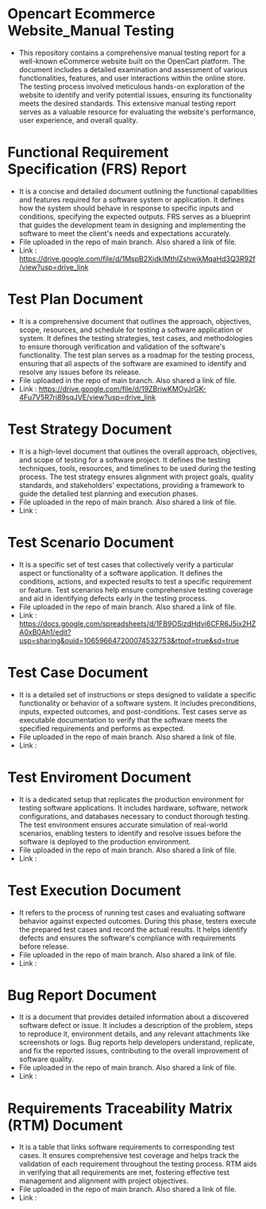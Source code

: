 # Opencart Ecommerce Website_Manual Testing
* This repository contains a comprehensive manual testing report for a well-known eCommerce website built on the OpenCart platform. The document includes a detailed examination and assessment of various functionalities, features, and user interactions within the online store. The testing process involved meticulous hands-on exploration of the website to identify and verify potential issues, ensuring its functionality meets the desired standards. This extensive manual testing report serves as a valuable resource for evaluating the website's performance, user experience, and overall quality.

# Functional Requirement Specification (FRS) Report
* It is a concise and detailed document outlining the functional capabilities and features required for a software system or application. It defines how the system should behave in response to specific inputs and conditions, specifying the expected outputs. FRS serves as a blueprint that guides the development team in designing and implementing the software to meet the client's needs and expectations accurately.
* File uploaded in the repo of main branch. Also shared a link of file.
* Link : https://drive.google.com/file/d/1MspB2XidkIMthIZshwikMqaHd3Q3R92f/view?usp=drive_link
  
# Test Plan Document
* It is a comprehensive document that outlines the approach, objectives, scope, resources, and schedule for testing a software application or system. It defines the testing strategies, test cases, and methodologies to ensure thorough verification and validation of the software's functionality. The test plan serves as a roadmap for the testing process, ensuring that all aspects of the software are examined to identify and resolve any issues before its release.
* File uploaded in the repo of main branch. Also shared a link of file.
* Link : https://drive.google.com/file/d/19ZBriwKMOyJrGK-4Fu7V5R7rj89sqJVE/view?usp=drive_link
  
# Test Strategy Document
* It is a high-level document that outlines the overall approach, objectives, and scope of testing for a software project. It defines the testing techniques, tools, resources, and timelines to be used during the testing process. The test strategy ensures alignment with project goals, quality standards, and stakeholders' expectations, providing a framework to guide the detailed test planning and execution phases.
* File uploaded in the repo of main branch. Also shared a link of file.
* Link : 
  
# Test Scenario Document
* It is a specific set of test cases that collectively verify a particular aspect or functionality of a software application. It defines the conditions, actions, and expected results to test a specific requirement or feature. Test scenarios help ensure comprehensive testing coverage and aid in identifying defects early in the testing process.
* File uploaded in the repo of main branch. Also shared a link of file.
* Link : https://docs.google.com/spreadsheets/d/1FB9OSizdHdvi6CFR6J5ix2HZA0xB0Ah1/edit?usp=sharing&ouid=106596647200074532753&rtpof=true&sd=true
  
# Test Case Document
* It is a detailed set of instructions or steps designed to validate a specific functionality or behavior of a software system. It includes preconditions, inputs, expected outcomes, and post-conditions. Test cases serve as executable documentation to verify that the software meets the specified requirements and performs as expected.
* File uploaded in the repo of main branch. Also shared a link of file.
* Link :
  
# Test Enviroment Document
* It is a dedicated setup that replicates the production environment for testing software applications. It includes hardware, software, network configurations, and databases necessary to conduct thorough testing. The test environment ensures accurate simulation of real-world scenarios, enabling testers to identify and resolve issues before the software is deployed to the production environment.
* File uploaded in the repo of main branch. Also shared a link of file.
* Link : 
  
# Test Execution Document
* It refers to the process of running test cases and evaluating software behavior against expected outcomes. During this phase, testers execute the prepared test cases and record the actual results. It helps identify defects and ensures the software's compliance with requirements before release.
* File uploaded in the repo of main branch. Also shared a link of file.
* Link : 

# Bug Report Document
* It is a document that provides detailed information about a discovered software defect or issue. It includes a description of the problem, steps to reproduce it, environment details, and any relevant attachments like screenshots or logs. Bug reports help developers understand, replicate, and fix the reported issues, contributing to the overall improvement of software quality.
* File uploaded in the repo of main branch. Also shared a link of file.
* Link : 

# Requirements Traceability Matrix (RTM) Document
* It is a table that links software requirements to corresponding test cases. It ensures comprehensive test coverage and helps track the validation of each requirement throughout the testing process. RTM aids in verifying that all requirements are met, fostering effective test management and alignment with project objectives.
* File uploaded in the repo of main branch. Also shared a link of file.
* Link : 



